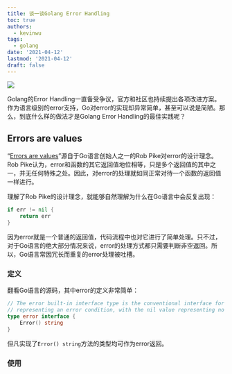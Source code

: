 ```yaml
---
title: 谈一谈Golang Error Handling
toc: true
authors:
  - kevinwu
tags:
  - golang
date: '2021-04-12'
lastmod: '2021-04-12'
draft: false
---
```


![](/images/blogs-golang-common/golang-logo.png)

Golang的Error Handling一直备受争议，官方和社区也持续提出各项改进方案。作为语言级别的error支持，Go对error的实现却异常简单，甚至可以说是简陋。那么，到底什么样的做法才是Golang Error Handling的最佳实践呢？

## Errors are values
“[Errors are values](https://blog.golang.org/errors-are-values)”源自于Go语言创始人之一的Rob Pike对error的设计理念。Rob Pike认为，error和函数的其它返回值地位相等，只是多个返回值的其中之一，并无任何特殊之处。因此，对error的处理就如同正常对待一个函数的返回值一样进行。

理解了Rob Pike的设计理念，就能够自然理解为什么在Go语言中会反复出现：
```go
if err != nil {
	return err
}
```
因为error就是一个普通的返回值，代码流程中也对它进行了简单处理。只不过，对于Go语言的绝大部分情况来说，error的处理方式都只需要判断非空返回。所以，Go语言常因冗长而重复的error处理被吐槽。

### 定义
翻看Go语言的源码，其中error的定义非常简单：
```go
// The error built-in interface type is the conventional interface for
// representing an error condition, with the nil value representing no error.
type error interface {
	Error() string
}
```
但凡实现了`Error() string`方法的类型均可作为error返回。

### 使用